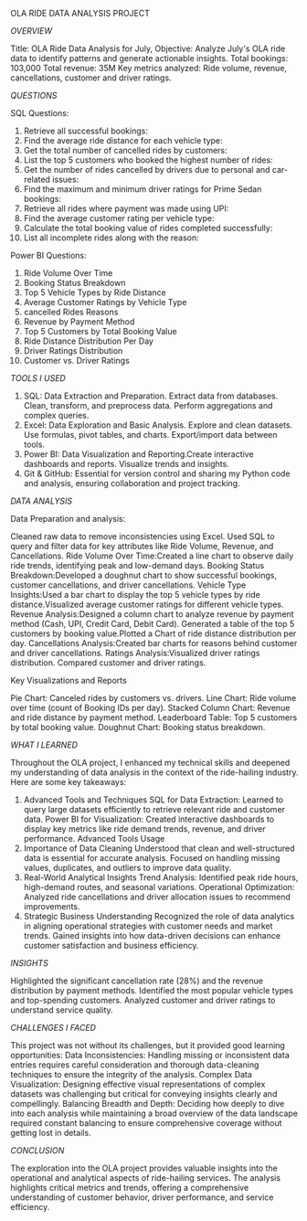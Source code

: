 OLA RIDE DATA ANALYSIS PROJECT

*OVERVIEW*

Title: OLA Ride Data Analysis for July, 
Objective: Analyze July's OLA ride data to identify patterns and generate actionable insights.
Total bookings: 103,000
Total revenue: 35M
Key metrics analyzed: Ride volume, revenue, cancellations, customer and driver ratings.

*QUESTIONS*

SQL Questions:
1. Retrieve all successful bookings:
2. Find the average ride distance for each vehicle type:
3. Get the total number of cancelled rides by customers:
4. List the top 5 customers who booked the highest number of rides:
5. Get the number of rides cancelled by drivers due to personal and car-related issues:
6. Find the maximum and minimum driver ratings for Prime Sedan bookings:
7. Retrieve all rides where payment was made using UPI:
8. Find the average customer rating per vehicle type:
9. Calculate the total booking value of rides completed successfully:
10. List all incomplete rides along with the reason:

Power BI Questions:
1. Ride Volume Over Time
2. Booking Status Breakdown
3. Top 5 Vehicle Types by Ride Distance
4. Average Customer Ratings by Vehicle Type
5. cancelled Rides Reasons
6. Revenue by Payment Method
7. Top 5 Customers by Total Booking Value
8. Ride Distance Distribution Per Day
9. Driver Ratings Distribution
10. Customer vs. Driver Ratings

*TOOLS I USED*

1. SQL: Data Extraction and Preparation. Extract data from databases. Clean, transform, and preprocess data. Perform aggregations and complex queries.
2. Excel: Data Exploration and Basic Analysis. Explore and clean datasets. Use formulas, pivot tables, and charts. Export/import data between tools.
3. Power BI: Data Visualization and Reporting.Create interactive dashboards and reports. Visualize trends and insights.
4. Git & GitHub: Essential for version control and sharing my Python code and analysis, ensuring collaboration and project tracking.

*DATA ANALYSIS*

Data Preparation and analysis: 

Cleaned raw data to remove inconsistencies using Excel.
Used SQL to query and filter data for key attributes like Ride Volume, Revenue, and Cancellations.
Ride Volume Over Time:Created a line chart to observe daily ride trends, identifying peak and low-demand days.
Booking Status Breakdown:Developed a doughnut chart to show successful bookings, customer cancellations, and driver cancellations.
Vehicle Type Insights:Used a bar chart to display the top 5 vehicle types by ride distance.Visualized average customer ratings for different vehicle types.
Revenue Analysis:Designed a column chart to analyze revenue by payment method (Cash, UPI, Credit Card, Debit Card).
Generated a table of the top 5 customers by booking value.Plotted a Chart of ride distance distribution per day.
Cancellations Analysis:Created bar charts for reasons behind customer and driver cancellations.
Ratings Analysis:Visualized driver ratings distribution. Compared customer and driver ratings.

Key Visualizations and Reports

Pie Chart: Canceled rides by customers vs. drivers.
Line Chart: Ride volume over time (count of Booking IDs per day).
Stacked Column Chart: Revenue and ride distance by payment method.
Leaderboard Table: Top 5 customers by total booking value.
Doughnut Chart: Booking status breakdown.

*WHAT I LEARNED*

Throughout the OLA project, I enhanced my technical skills and deepened my understanding of data analysis in the context of the ride-hailing industry.
Here are some key takeaways:
1. Advanced Tools and Techniques
SQL for Data Extraction: Learned to query large datasets efficiently to retrieve relevant ride and customer data.
Power BI for Visualization: Created interactive dashboards to display key metrics like ride demand trends, revenue, and driver performance.
Advanced Tools Usage
2. Importance of Data Cleaning
Understood that clean and well-structured data is essential for accurate analysis.
Focused on handling missing values, duplicates, and outliers to improve data quality.
3. Real-World Analytical Insights
Trend Analysis: Identified peak ride hours, high-demand routes, and seasonal variations.
Operational Optimization: Analyzed ride cancellations and driver allocation issues to recommend improvements.
4. Strategic Business Understanding
Recognized the role of data analytics in aligning operational strategies with customer needs and market trends.
Gained insights into how data-driven decisions can enhance customer satisfaction and business efficiency.

*INSIGHTS*

Highlighted the significant cancellation rate (28%) and the revenue distribution by payment methods.
Identified the most popular vehicle types and top-spending customers.
Analyzed customer and driver ratings to understand service quality.

*CHALLENGES I FACED*

This project was not without its challenges, but it provided good learning opportunities:
Data Inconsistencies: Handling missing or inconsistent data entries requires careful consideration and thorough data-cleaning techniques to ensure the integrity of the analysis.
Complex Data Visualization: Designing effective visual representations of complex datasets was challenging but critical for conveying insights clearly and compellingly.
Balancing Breadth and Depth: Deciding how deeply to dive into each analysis while maintaining a broad overview of the data landscape required constant balancing to ensure comprehensive coverage without getting lost in details.

*CONCLUSION*

The exploration into the OLA project provides valuable insights into the operational and analytical aspects of ride-hailing services. The analysis highlights critical metrics and trends, offering a comprehensive understanding of customer behavior, driver performance, and service efficiency.
